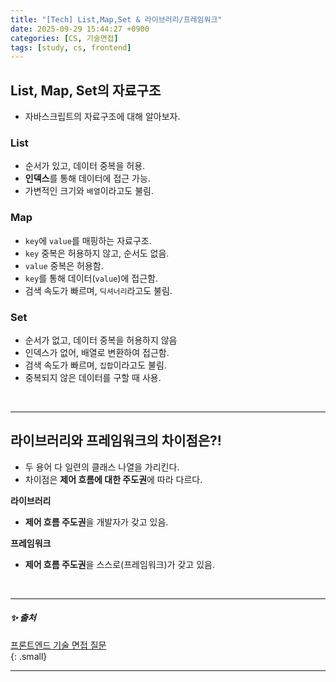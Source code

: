 ```yaml
---
title: "[Tech] List,Map,Set & 라이브러리/프레임워크"
date: 2025-09-29 15:44:27 +0900
categories: [CS, 기술면접]
tags: [study, cs, frontend]
---
```


## **<span class="purplepen">List</span>, <span class="purplepen">Map</span>, <span class="purplepen">Set</span>의 자료구조**    

- 자바스크립트의 자료구조에 대해 알아보자.

### **<span class="purplepen">List</span>**  

- <span class="bluepen">순서가 있고</span>, <span class="blue2pen">데이터 중복을 허용</span>.    
- **인덱스**를 통해 데이터에 접근 가능.  
- 가변적인 크기와 `배열`이라고도 불림.  
  
### **<span class="purplepen">Map</span>**  

- `key`에 `value`를 매핑하는 자료구조.     
- `key` <span class="red2pen">중복은 허용하지 않고</span>, <span class="redpen">순서도 없음</span>.  
- `value` <span class="blue2pen">중복은 허용함</span>.  
- `key`를 통해 데이터(`value`)에 접근함.  
- 검색 속도가 빠르며, `딕셔너리`라고도 불림.    

### **<span class="purplepen">Set</span>**  

- <span class="redpen">순서가 없고</span>, <span class="red2pen">데이터 중복을 허용하지 않음</span>   
- 인덱스가 없어, 배열로 변환하여 접근함.
- 검색 속도가 빠르며, `집합`이라고도 불림.  
- <span class="yellow2pen">중복되지 않은 데이터</span>를 구할 때 사용.

<br> 

---

## **<span class="redpen">라이브러리</span>와 <span class="redpen">프레임워크</span>의 차이점은?!**     

- 두 용어 다 일련의 클래스 나열을 가리킨다.  
- 차이점은 **제어 흐름에 대한 주도권**에 따라 다르다.    
  
**<span class="redpen">라이브러리</span>**    
- **제어 흐름 주도권**을 <span class="yellow2pen">개발자가 갖고 있음</span>.  
  
**<span class="redpen">프레임워크</span>**    
- **제어 흐름 주도권**을 <span class="yellow2pen">스스로(프레임워크)가 갖고 있음</span>.     

<br>

---

##### ✨ 출처  

[프론트엔드 기술 면접 질문](https://frontend-interview-question.vercel.app/)     
{: .small}     

---